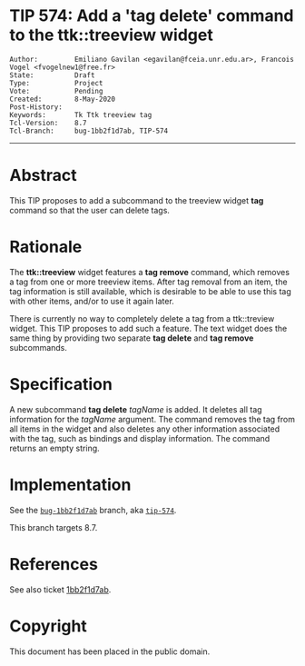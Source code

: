 # TIP 574: Add a 'tag delete' command to the ttk::treeview widget
	Author:         Emiliano Gavilan <egavilan@fceia.unr.edu.ar>, Francois Vogel <fvogelnew1@free.fr>
	State:          Draft
	Type:           Project
	Vote:           Pending
	Created:        8-May-2020
	Post-History:   
	Keywords:       Tk Ttk treeview tag
	Tcl-Version:    8.7
	Tcl-Branch:     bug-1bb2f1d7ab, TIP-574
-----

# Abstract

This TIP proposes to add a subcommand to the treeview widget <b>tag</b> command so that the user can delete tags.

# Rationale

The <b>ttk::treeview</b> widget features a <b>tag remove</b> command, which removes a tag from one or more treeview items. After tag removal from an item, the tag information is still available, which is desirable to be able to use this tag with other items, and/or to use it again later.

There is currently no way to completely delete a tag from a ttk::treview widget. This TIP proposes to add such a feature. The text widget does the same thing by providing two separate <b>tag delete</b> and <b>tag remove</b> subcommands.

# Specification

A new subcommand <b>tag delete</b> <i>tagName</i> is added. It deletes all tag information for the <i>tagName</i> argument. The command removes the tag from all items in the widget and also deletes any other information associated with the tag, such as bindings and display information. The command returns an empty string.


# Implementation

See the [`bug-1bb2f1d7ab`](https://core.tcl-lang.org/tk/timeline?r=bug-1bb2f1d7ab&unhide) branch, aka [`tip-574`](https://core.tcl-lang.org/tk/timeline?r=tip-574&unhide).

This branch targets 8.7.

# References

See also ticket [1bb2f1d7ab](https://core.tcl-lang.org/tk/info/1bb2f1d7ab).


# Copyright

This document has been placed in the public domain.
